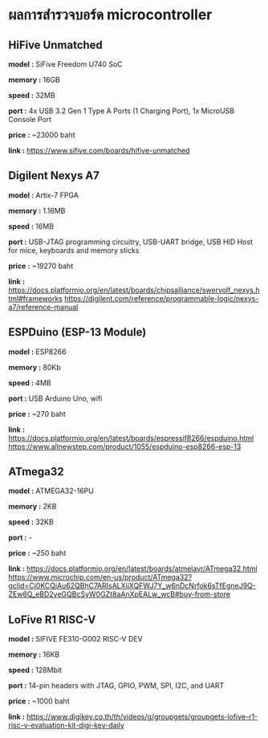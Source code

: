 # ผลการสำรวจบอร์ด microcontroller

## HiFive Unmatched

**model :** SiFive Freedom U740 SoC

**memory :** 16GB

**speed :** 32MB

**port :** 4x USB 3.2 Gen 1 Type A Ports (1 Charging Port), 1x MicroUSB Console Port
           
**price :** ~23000 baht

**link :** https://www.sifive.com/boards/hifive-unmatched

## Digilent Nexys A7

**model :** Artix-7 FPGA

**memory :** 1.16MB

**speed :** 16MB

**port :** USB-JTAG programming circuitry, USB-UART bridge, USB HID Host for mice, keyboards and memory sticks
           
**price :** ~19270 baht

**link :** https://docs.platformio.org/en/latest/boards/chipsalliance/swervolf_nexys.html#frameworks
           https://digilent.com/reference/programmable-logic/nexys-a7/reference-manual

## ESPDuino (ESP-13 Module)

**model :** ESP8266

**memory :** 80Kb

**speed :** 4MB

**port :** USB Arduino Uno, wifi
           
**price :** ~270 baht 

**link :** https://docs.platformio.org/en/latest/boards/espressif8266/espduino.html
           https://www.allnewstep.com/product/1055/espduino-esp8266-esp-13

## ATmega32

**model :** ATMEGA32-16PU

**memory :** 2KB

**speed :** 32KB

**port :** -
           
**price :** ~250 baht

**link :** https://docs.platformio.org/en/latest/boards/atmelavr/ATmega32.html
           https://www.microchip.com/en-us/product/ATmega32?gclid=Cj0KCQiAu62QBhC7ARIsALXijXQFWJ7Y_w6nDcNrfok6sTfEgneJ9Q-ZEw6Q_eBD2yeGQBcSyW0GZt8aAnXpEALw_wcB#buy-from-store

## LoFive R1 RISC-V

**model :** SIFIVE FE310-G002 RISC-V DEV

**memory :** 16KB

**speed :** 128Mbit

**port :** 14-pin headers with JTAG, GPIO, PWM, SPI, I2C, and UART
          
**price :** ~1000 baht

**link :** https://www.digikey.co.th/th/videos/g/groupgets/groupgets-lofive-r1-risc-v-evaluation-kit-digi-key-daily
